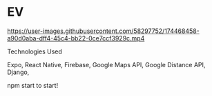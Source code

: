 # EV

https://user-images.githubusercontent.com/58297752/174468458-a90d0aba-dff4-45c4-bb22-0ce7ccf3929c.mp4



Technologies Used

Expo,
React Native,
Firebase,
Google Maps API,
Google Distance API,
Django,



npm start to start!
